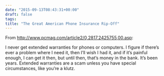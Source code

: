 ```yaml
---
date: "2015-09-13T08:43:31+00:00"
draft: false
tags: 
title: "The Great American Phone Insurance Rip-Off"
---
```

From http://www.pcmag.com/article2/0,2817,2425755,00.asp:

I never get extended warranties for phones or computers. I figure if there’s ever a problem where I need it, then I’ll wish I had it, and if it’s painful enough, I can get it then, but until then, that’s money in the bank. It’s been years. Extended warranties are a scam unless you have special circumstances, like you’re a klutz.

